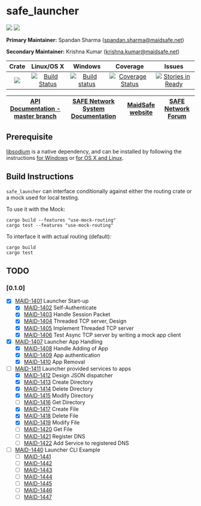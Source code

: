 # safe_launcher

[![](https://img.shields.io/badge/Project%20SAFE-Approved-green.svg)](http://maidsafe.net/applications) [![](https://img.shields.io/badge/License-GPL3-green.svg)](https://github.com/maidsafe/crust/blob/master/COPYING)


**Primary Maintainer:**     Spandan Sharma (spandan.sharma@maidsafe.net)

**Secondary Maintainer:**   Krishna Kumar (krishna.kumar@maidsafe.net)

|Crate|Linux/OS X|Windows|Coverage|Issues|
|:---:|:--------:|:-----:|:------:|:----:|
|[![](http://meritbadge.herokuapp.com/safe_launcher)](https://crates.io/crates/safe_launcher)|[![Build Status](https://travis-ci.org/maidsafe/safe_launcher.svg?branch=master)](https://travis-ci.org/maidsafe/safe_launcher)|[![Build status](https://ci.appveyor.com/api/projects/status/xnsjhx27snoh4lmy/branch/master?svg=true)](https://ci.appveyor.com/project/MaidSafe-QA/safe-launcher/branch/master)|[![Coverage Status](https://coveralls.io/repos/maidsafe/safe_launcher/badge.svg?branch=master)](https://coveralls.io/r/maidsafe/safe_launcher?branch=master)|[![Stories in Ready](https://badge.waffle.io/maidsafe/safe_launcher.png?label=ready&title=Ready)](https://waffle.io/maidsafe/safe_launcher)|

| [API Documentation - master branch](http://maidsafe.net/safe_launcher/master) | [SAFE Network System Documentation](http://systemdocs.maidsafe.net) | [MaidSafe website](http://maidsafe.net) | [SAFE Network Forum](https://forum.safenetwork.io) |
|:------:|:-------:|:-------:|:-------:|

## Prerequisite

[libsodium](https://github.com/jedisct1/libsodium) is a native dependency, and can be installed by following the instructions [for Windows](https://github.com/maidsafe/QA/blob/master/Documentation/Install%20libsodium%20for%20Windows.md) or [for OS X and Linux](https://github.com/maidsafe/QA/blob/master/Documentation/Install%20libsodium%20for%20OS%20X%20or%20Linux.md).

## Build Instructions

`safe_launcher` can interface conditionally against either the routing crate or a mock used for local testing.

To use it with the Mock:
```
cargo build --features "use-mock-routing"
cargo test --features "use-mock-routing"
```

To interface it with actual routing (default):
```
cargo build
cargo test
```

## TODO
### [0.1.0]
- [X] [MAID-1401](https://maidsafe.atlassian.net/browse/MAID-1401) Launcher Start-up
  - [X] [MAID-1402](https://maidsafe.atlassian.net/browse/MAID-1402) Self-Authenticate
  - [X] [MAID-1403](https://maidsafe.atlassian.net/browse/MAID-1403) Handle Session Packet
  - [X] [MAID-1404](https://maidsafe.atlassian.net/browse/MAID-1404) Threaded TCP server, Design
  - [X] [MAID-1405](https://maidsafe.atlassian.net/browse/MAID-1405) Implement Threaded TCP server
  - [X] [MAID-1406](https://maidsafe.atlassian.net/browse/MAID-1406) Test Async TCP server by writing a mock app client
- [X] [MAID-1407](https://maidsafe.atlassian.net/browse/MAID-1407) Launcher App Handling
  - [x] [MAID-1408](https://maidsafe.atlassian.net/browse/MAID-1408) Handle Adding of App
  - [X] [MAID-1409](https://maidsafe.atlassian.net/browse/MAID-1409) App authentication
  - [X] [MAID-1410](https://maidsafe.atlassian.net/browse/MAID-1410) App Removal
- [ ] [MAID-1411](https://maidsafe.atlassian.net/browse/MAID-1411) Launcher provided services to apps
  - [X] [MAID-1412](https://maidsafe.atlassian.net/browse/MAID-1412) Design JSON dispatcher
  - [X] [MAID-1413](https://maidsafe.atlassian.net/browse/MAID-1413) Create Directory
  - [X] [MAID-1414](https://maidsafe.atlassian.net/browse/MAID-1414) Delete Directory
  - [X] [MAID-1415](https://maidsafe.atlassian.net/browse/MAID-1415) Modify Directory
  - [ ] [MAID-1416](https://maidsafe.atlassian.net/browse/MAID-1416) Get Directory
  - [X] [MAID-1417](https://maidsafe.atlassian.net/browse/MAID-1417) Create File
  - [X] [MAID-1418](https://maidsafe.atlassian.net/browse/MAID-1418) Delete File
  - [X] [MAID-1419](https://maidsafe.atlassian.net/browse/MAID-1419) Modify File
  - [ ] [MAID-1420](https://maidsafe.atlassian.net/browse/MAID-1420) Get File
  - [ ] [MAID-1421](https://maidsafe.atlassian.net/browse/MAID-1421) Register DNS
  - [ ] [MAID-1422](https://maidsafe.atlassian.net/browse/MAID-1422) Add Service to registered DNS
- [ ] [MAID-1440](https://maidsafe.atlassian.net/browse/MAID-1440) Launcher CLI Example
  - [ ] [MAID-1441](https://maidsafe.atlassian.net/browse/MAID-1441)
  - [ ] [MAID-1442](https://maidsafe.atlassian.net/browse/MAID-1442)
  - [ ] [MAID-1443](https://maidsafe.atlassian.net/browse/MAID-1443)
  - [ ] [MAID-1444](https://maidsafe.atlassian.net/browse/MAID-1444)
  - [ ] [MAID-1445](https://maidsafe.atlassian.net/browse/MAID-1445)
  - [ ] [MAID-1446](https://maidsafe.atlassian.net/browse/MAID-1446)
  - [ ] [MAID-1447](https://maidsafe.atlassian.net/browse/MAID-1447)
